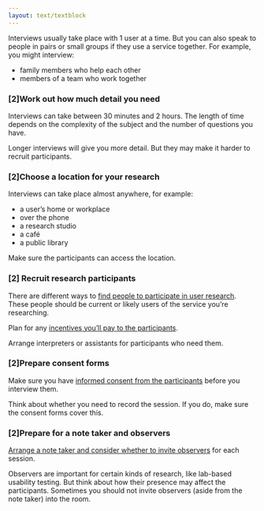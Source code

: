 ```yaml
---
layout: text/textblock
---
```

Interviews usually take place with 1 user at a time. But you can also speak to people in pairs or small groups if they use a service together. For example, you might interview: 

- family members who help each other
- members of a team who work together

### [2]Work out how much detail you need
Interviews can take between 30 minutes and 2 hours. The length of time depends on the complexity of the subject and the number of questions you have.

Longer interviews will give you more detail. But they may make it harder to recruit participants.

### [2]Choose a location for your research

Interviews can take place almost anywhere, for example: 

- a user’s home or workplace
- over the phone
- a research studio
- a café
- a public library

Make sure the participants can access the location.

### [2] Recruit research participants

There are different ways to [find people to participate in user research](/user-research/find-user-research-participants/). These people should be current or likely users of the service you’re researching.

Plan for any [incentives you’ll pay to the participants](/user-research/paying-incentives/).

Arrange interpreters or assistants for participants who need them.

### [2]Prepare consent forms
Make sure you have [informed consent from the participants](/user-research/consent-forms/) before you interview them.

Think about whether you need to record the session. If you do, make sure the consent forms cover this.

### [2]Prepare for a note taker and observers
[Arrange a note taker and consider whether to invite observers](/user-research/interviewing-users/#taking-notes-and-observing) for each session.

Observers are important for certain kinds of research, like lab-based usability testing. But think about how their presence may affect the participants. Sometimes you should not invite observers (aside from the note taker) into the room. 
